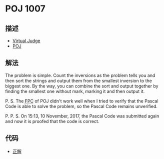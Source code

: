# POJ 1007

## 描述

- [Virtual Judge](https://vjudge.net/problem/POJ-1007)
- [POJ](http://poj.org/problem?id=1007)

## 解法

The problem is simple. Count the inversions as the problem tells you and then sort the strings and output them from the smallest inversion to the biggest one. By the way, you can combine the sort and output together by finding the smallest one without mark, marking it and then output it. 

P. S. The <abbr title="Free Pascal Compiler">FPC</abbr> of POJ didn't work well when I tried to verify that the Pascal Code is able to solve the problem, so the Pascal Code remains unverified. 

P. P. S. On 15:13, 10 November, 2017, the Pascal Code was submitted again and now it is proofed that the code is correct. 

## 代码

- [正解](POJ.1007.0.cpp)
